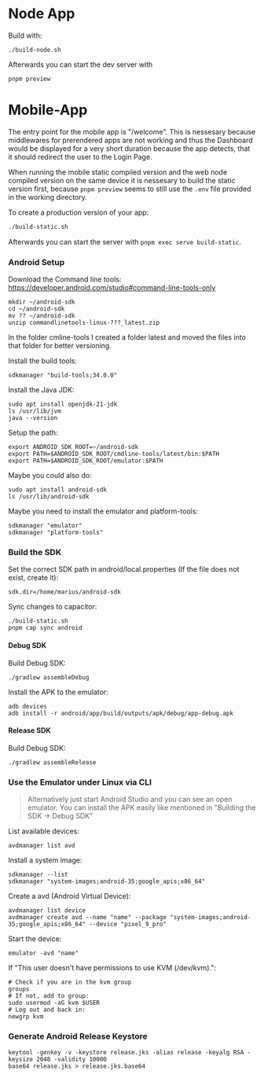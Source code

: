 # Node App

Build with:
```
./build-node.sh
```

Afterwards you can start the dev server with
```
pnpm preview
```

# Mobile-App
The entry point for the mobile app is "/welcome". This is nessesary because middlewares for prerendered apps are not working and thus the Dashboard would be displayed for a very short duration because the app detects, that it should redirect the user to the Login Page.

When running the mobile static compiled version and the web node compiled version on the same device it is nessesary to build the static version first, because `pnpm preview` seems to still use the `.env` file provided in the working directory.

To create a production version of your app:

```bash
./build-static.sh
```
Afterwards you can start the server with `pnpm exec serve build-static`.

### Android Setup

Download the Command line tools: https://developer.android.com/studio#command-line-tools-only

```
mkdir ~/android-sdk
cd ~/android-sdk
mv ?? ~/android-sdk
unzip commandlinetools-linux-???_latest.zip
```

In the folder cmline-tools I created a folder latest and moved the files into that folder for better versioning.

Install the build tools:
```
sdkmanager "build-tools;34.0.0"
```

Install the Java JDK:
```
sudo apt install openjdk-21-jdk
ls /usr/lib/jvm
java --version
```

Setup the path:
```
export ANDROID_SDK_ROOT=~/android-sdk
export PATH=$ANDROID_SDK_ROOT/cmdline-tools/latest/bin:$PATH
export PATH=$ANDROID_SDK_ROOT/emulator:$PATH
```

Maybe you could also do:
```
sudo apt install android-sdk
ls /usr/lib/android-sdk
```

Maybe you need to install the emulator and platform-tools:
```
sdkmanager "emulator"
sdkmanager "platform-tools"
```

### Build the SDK

Set the correct SDK path in android/local.properties (If the file does not exist, create it):
```
sdk.dir=/home/marius/android-sdk
```

Sync changes to capacitor:
```
./build-static.sh
pnpm cap sync android
```

#### Debug SDK
Build Debug SDK:
```
./gradlew assembleDebug
```

Install the APK to the emulator:
```
adb devices
adb install -r android/app/build/outputs/apk/debug/app-debug.apk
```

#### Release SDK

Build Debug SDK:
```
./gradlew assembleRelease
```

### Use the Emulator under Linux via CLI

> Alternatively just start Android Studio and you can see an open emulator. You can install the APK easily like mentioned in "Building the SDK -> Debug SDK"

List available devices:
```
avdmanager list avd
```

Install a system image:
```
sdkmanager --list
sdkmanager "system-images;android-35;google_apis;x86_64"
```

Create a avd (Android Virtual Device):
```
avdmanager list device
avdmanager create avd --name "name" --package "system-images;android-35;google_apis;x86_64" --device "pixel_9_pro"
```

Start the device:
```
emulator -avd "name"
```

If "This user doesn't have permissions to use KVM (/dev/kvm).":
```
# Check if you are in the kvm group
groups
# If not, add to group:
sudo usermod -aG kvm $USER
# Log out and back in:
newgrp kvm
```

### Generate Android Release Keystore

```
keytool -genkey -v -keystore release.jks -alias release -keyalg RSA -keysize 2048 -validity 10000
base64 release.jks > release.jks.base64
```
